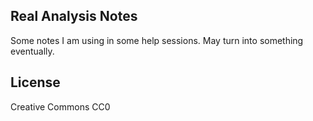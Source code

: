 ## Real Analysis Notes

Some notes I am using in some help sessions. May turn into something eventually.

## License

Creative Commons CC0
